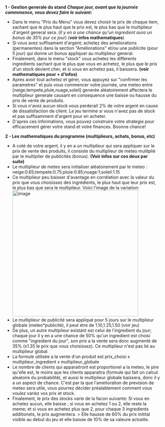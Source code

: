 **1 - Gestion generale du stand**
***Chaque jour, avant que la journée commmence, vous devez faire le suivant:***
- Dans le menu "Prix du Menu" vous devez choisir le prix de chaque item, sachant que le plus haut que le prix est, le plus bas que le multiplieur d'argent general sera. (*Il y en a une chance qu'un ingredient aura un bonus de 35% pur ce jour*) (**voir infos mathematiques**)
- Si vous avez suffisament d'argent; achetez des ameliorations (permanentes) dans la section "Améliorations" et/ou une publicite (pour 5 jour) qui donne un bonus appliquer au multiplieur general.
- Finalement, dans le menu "stock" vous achetez les differents ingredients sachant que le plus que vous en achetez, le plus que le prix d'un stock devient cher, et si vous en achetez pas, il baissera. **(voir mathematiques pour + d'infos)**
- Apres avoir tout achetez et gérer, vous appuyez sur "confirmer les parametres" et puis vous commencer votre journée, une meteo entre [neige,tempete,pluie,nuage,soleil] generée aléatoirement affectera le multiplieur generale causant en consequence une baisse ou hausse du prix de vente de produits.
- Si vous n'avez aucun stock vous perderait 2% de votre argent en cause de dissatisfaction de client. Le jeu termine si vous n'avez pas de stock et pas suffisamment d'argent pour en acheter.
- D'apres ces informations, vous pouvez construire votre strategie pour efficacement gérer votre stand et votre finances. Boonne chance!

**2 - Les mathematiques du programme (multiplieurs, achats, bonus, etc)**
- A coté de votre argent, il y en a un multiplieur qui sera appliquer sur le prix de vente des produits, il consiste du multiplieur de meteo mulitplié par le multiplier de publicités (bonus). **(Voir infos sur ces deux par suite)**
- Le multiplieur de meteo sera initialiser aléatoirement par le meteo : neige:0.65;tempete:0.75;pluie:0.85;nuage:1;soleil:1.15
- Ce multiplieur peu baisser d'avantage en corrélation avec la valeur du prix que vous choisissez des ingrédients, le plus haut que leur prix est, le plus bas que sera le multiplieur. Voici l'image de la variation: <br/>
<img width="409" alt="image" src="https://github.com/michaelalhouwayek/lemonadestand/assets/156347349/8978b8b2-523e-4458-8188-d33ae21f2cf7"> <br/>
- Le multiplieur de publicité sera appliqué pour 5 jours sur le multiplieur globale (meteo*publicité), il peut etre de 1.10,1.25,1.50 (voir jeu)
- De plus, un autre multiplieur existant est celui de l'ingredient du jour; chaque jour il y en a une chance de 50% qu'un ingredient est choisi comme "ingredient du jour", son prix a la vente sera donc augmenté de 35% (x1.35 le prix que vous choisissez). Ce multiplieur n'est pas lié au multiplieur global.
- La formule utilisée a la vente d'un produit est prix_choisi x multiplieur_ingredient x multiplieur_globale
- Le nombre de clients qui apparaitront est proportionel a la meteo, le pire qu'elle est, le moins que les clients apparaitra (formule qui fait un calcul aleatoire du probabilité), et aussi le multiplieur globale baissera, donc il y a un aspect de chance. C'est par la que l'amelioration de prevision de meteo sera utile, vous pourrez décider préalablement comment vous voulez variez vos prix et stock.
- Finalement, le prix des stocks varie de la facon suivante: Si vous en achetez aucun, elle baisse ; si vous en achetez 1 ou 2, elle reste la meme; et si vous en achetez plus que 2, pour chaque 3 ingredients additionels, le prix augmentera. > Elle hausse de 60% du prix initital visible au debut du jeu et elle baisse de 10% de sa valeure actuelle.
